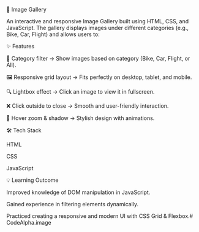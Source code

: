 📸 Image Gallery

An interactive and responsive Image Gallery built using HTML, CSS, and JavaScript.
The gallery displays images under different categories (e.g., Bike, Car, Flight) and allows users to:

✨ Features

📂 Category filter → Show images based on category (Bike, Car, Flight, or All).

🖼️ Responsive grid layout → Fits perfectly on desktop, tablet, and mobile.

🔍 Lightbox effect → Click an image to view it in fullscreen.

❌ Click outside to close → Smooth and user-friendly interaction.

🎨 Hover zoom & shadow → Stylish design with animations.

🛠️ Tech Stack

HTML

CSS

JavaScript

💡 Learning Outcome

Improved knowledge of DOM manipulation in JavaScript.

Gained experience in filtering elements dynamically.

Practiced creating a responsive and modern UI with CSS Grid & Flexbox.# CodeAlpha.image
